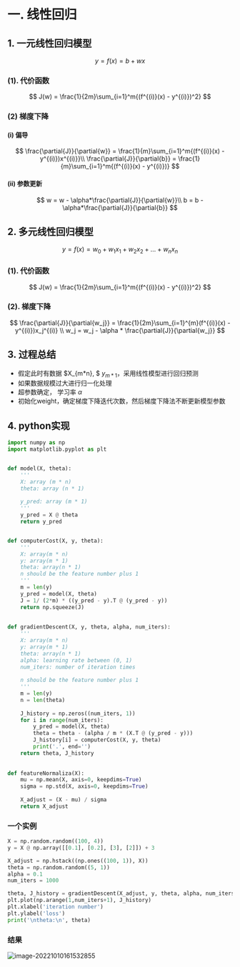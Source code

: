 # 一. 线性回归



## 1. 一元线性回归模型

$$
y=f(x)=b + wx
$$

### (1). 代价函数

$$
J(w) = \frac{1}{2m}\sum_{i=1}^m{(f^{(i)}(x) - y^{(i)})^2}
$$

### (2) 梯度下降

#### (i) 偏导

$$
\frac{\partial{J}}{\partial{w}} = \frac{1}{m}\sum_{i=1}^m{(f^{(i)}(x) - y^{(i)})x^{(i)}}\\
\frac{\partial{J}}{\partial{b}} = \frac{1}{m}\sum_{i=1}^m{(f^{(i)}(x) - y^{(i)})}
$$

#### (ii) 参数更新

$$
w = w - \alpha*\frac{\partial{J}}{\partial{w}}\\
b = b - \alpha*\frac{\partial{J}}{\partial{b}}
$$

## 2. 多元线性回归模型

$$
y=f(x)=w_0 + w_1x_1 + w_2x_2 +...+w_nx_n
$$

### (1). 代价函数

$$
J(w) = \frac{1}{2m}\sum_{i=1}^m{(f^{(i)}(x) - y^{(i)})^2}
$$

### (2). 梯度下降

$$
\frac{\partial{J}}{\partial{w_j}} = \frac{1}{2m}\sum_{i=1}^{m}(f^{(i)}(x) - y^{(i)})x_j^{(i)} \\
w_j = w_j - \alpha * \frac{\partial{J}}{\partial{w_j}}
$$

## 3. 过程总结

* 假定此时有数据 $X_{m*n}, $  $y_{m*1}$，采用线性模型进行回归预测
* 如果数据规模过大进行归一化处理
* 超参数确定， 学习率 $\alpha$ 
* 初始化weight，确定梯度下降迭代次数，然后梯度下降法不断更新模型参数

## 4. python实现

```python
import numpy as np
import matplotlib.pyplot as plt


def model(X, theta):
    '''
    X: array (m * n)
    theta: array (n * 1)
    
    y_pred: array (m * 1)
    '''
    y_pred = X @ theta
    return y_pred


def computerCost(X, y, theta):
    '''
    X: array(m * n)
    y: array(m * 1)
    theta: array(n * 1)
    n should be the feature number plus 1
    '''
    m = len(y)
    y_pred = model(X, theta)
    J = 1/ (2*m) * ((y_pred - y).T @ (y_pred - y))
    return np.squeeze(J) 
    
    
def gradientDescent(X, y, theta, alpha, num_iters):
    '''
    X: array(m * n)
    y: array(m * 1)
    theta: array(n * 1)
    alpha: learning rate between (0, 1)
    num_iters: number of iteration times
    
    n should be the feature number plus 1
    '''
    m = len(y)
    n = len(theta)
    
    J_history = np.zeros((num_iters, 1))
    for i in range(num_iters):
        y_pred = model(X, theta)
        theta = theta - (alpha / m * (X.T @ (y_pred - y)))
        J_history[i] = computerCost(X, y, theta)
        print('.', end='')
    return theta, J_history
    
    
def featureNormaliza(X):
    mu = np.mean(X, axis=0, keepdims=True)
    sigma = np.std(X, axis=0, keepdims=True)
    
    X_adjust = (X - mu) / sigma
    return X_adjust

```

### 一个实例

```python
X = np.random.random((100, 4))
y = X @ np.array([[0.1], [0.2], [3], [2]]) + 3

X_adjust = np.hstack((np.ones((100, 1)), X))
theta = np.random.random((5, 1))
alpha = 0.1
num_iters = 1000

theta, J_history = gradientDescent(X_adjust, y, theta, alpha, num_iters)
plt.plot(np.arange(1,num_iters+1), J_history)
plt.xlabel('iteration number')
plt.ylabel('loss')
print('\ntheta:\n', theta)
```

### 结果

![image-20221010161532855](https://s2.loli.net/2022/10/20/RAGD63kqWO4dXEz.png)